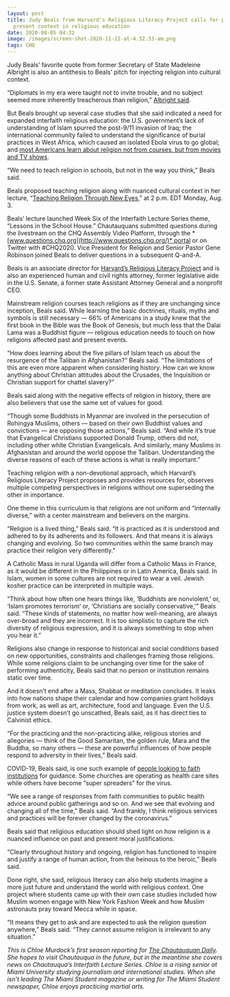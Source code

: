 ```yaml
---
layout: post
title: Judy Beals from Harvard’s Religious Literacy Project calls for past and
  present context in religious education
date: 2020-08-05 04:32
image: /images/screen-shot-2020-11-22-at-4.32.33-am.png
tags: CHQ
---
```

Judy Beals’ favorite quote from former Secretary of State Madeleine Albright is also an antithesis to Beals’ pitch for injecting religion into cultural context.

“Diplomats in my era were taught not to invite trouble, and no subject seemed more inherently treacherous than religion,” [Albright said](https://www.pbs.org/wnet/religionandethics/2006/05/19/may-19-2006-madeleine-albright-extended-intreview/2838/).

But Beals brought up several case studies that she said indicated a need for expanded interfaith religious education: the U.S. government’s lack of understanding of Islam spurred the post-9/11 invasion of Iraq; the international community failed to understand the significance of burial practices in West Africa, which caused an isolated Ebola virus to go global; and [most Americans learn about religion not from courses, but from movies and TV shows](https://www.pewforum.org/2019/07/23/what-americans-know-about-religion/).

“We need to teach religion in schools, but not in the way you think,” Beals said.

Beals proposed teaching religion along with nuanced cultural context in her lecture, “[Teaching Religion Through New Eyes](https://assembly.chq.org/rebuilding-public-education/videos/teaching-religion-through-new-eyes),” at 2 p.m. EDT Monday, Aug. 3.

Beals’ lecture launched Week Six of the Interfaith Lecture Series theme, “Lessons in the School House.” Chautauquans submitted questions during the livestream on the CHQ Assembly Video Platform, through the *[www.questions.chq.org](http://www.questions.chq.org/)* portal or on Twitter with #CHQ2020. Vice President for Religion and Senior Pastor Gene Robinson joined Beals to deliver questions in a subsequent Q-and-A.

Beals is an associate director for [Harvard’s Religious Literacy Project](https://rlp.hds.harvard.edu/) and is also an experienced human and civil rights attorney, former legislative aide in the U.S. Senate, a former state Assistant Attorney General and a nonprofit CEO.

Mainstream religion courses teach religions as if they are unchanging since inception, Beals said. While learning the basic doctrines, rituals, myths and symbols is still necessary — 66% of Americans in a study knew that the first book in the Bible was the Book of Genesis, but much less that the Dalai Lama was a Buddhist figure — religious education needs to touch on how religions affected past and present events.

“How does learning about the five pillars of Islam teach us about the resurgence of the Taliban in Afghanistan?” Beals said. “The limitations of this are even more apparent when considering history. How can we know anything about Christian attitudes about the Crusades, the Inquisition or Christian support for chattel slavery?”

Beals said along with the negative effects of religion in history, there are also believers that use the same set of values for good.

“Though some Buddhists in Myanmar are involved in the persecution of Rohingya Muslims, others — based on their own Buddhist values and convictions — are opposing those actions,” Beals said. “And while it’s true that Evangelical Christians supported Donald Trump, others did not, including other white Christian Evangelicals. And similarly, many Muslims in Afghanistan and around the world oppose the Taliban. Understanding the diverse reasons of each of these actions is what is really important.”

Teaching religion with a non-devotional approach, which Harvard’s Religious Literacy Project proposes and provides resources for, observes multiple competing perspectives in religions without one superseding the other in importance.

One theme in this curriculum is that religions are not uniform and “internally diverse,” with a center mainstream and believers on the margins.

“Religion is a lived thing,” Beals said. “It is practiced as it is understood and adhered to by its adherents and its followers. And that means it is always changing and evolving. So two communities within the same branch may practice their religion very differently.”

A Catholic Mass in rural Uganda will differ from a Catholic Mass in France, as it would be different in the Philippines or in Latin America, Beals said. In Islam, women in some cultures are not required to wear a veil. Jewish kosher practice can be interpreted in multiple ways.

“Think about how often one hears things like, ‘Buddhists are nonviolent,’ or, ‘Islam promotes terrorism’ or, ‘Christians are socially conservative,’” Beals said. “These kinds of statements, no matter how well-meaning, are always over-broad and they are incorrect. It is too simplistic to capture the rich diversity of religious expression, and it is always something to stop when you hear it.”

Religions also change in response to historical and social conditions based on new opportunities, constraints and challenges framing those religions. While some religions claim to be unchanging over time for the sake of performing authenticity, Beals said that no person or institution remains static over time.

And it doesn’t end after a Mass, Shabbat or meditation concludes. It leaks into how nations shape their calendar and how companies grant holidays from work, as well as art, architecture, food and language. Even the U.S. justice system doesn’t go unscathed, Beals said, as it has direct ties to Calvinist ethics.

“For the practicing and the non-practicing alike, religious stories and allegories — think of the Good Samaritan, the golden rule, Mara and the Buddha, so many others — these are powerful influences of how people respond to adversity in their lives,” Beals said.

COVID-19, Beals said, is one such example of [people looking to faith institutions](https://news.gallup.com/opinion/polling-matters/307619/religion-covid-virus.aspx) for guidance. Some churches are operating as health care sites while others have become “super spreaders” for the virus. 

“We see a range of responses from faith communities to public health advice around public gatherings and so on. And we see that evolving and changing all of the time,” Beals said. “And frankly, I think religious services and practices will be forever changed by the coronavirus.”

Beals said that religious education should shed light on how religion is a nuanced influence on past and present moral justifications.

“Clearly throughout history and ongoing, religion has functioned to inspire and justify a range of human action, from the heinous to the heroic,” Beals said.

Done right, she said, religious literacy can also help students imagine a more just future and understand the world with religious context. One project where students came up with their own case studies included how Muslim women engage with New York Fashion Week and how Muslim astronauts pray toward Mecca while in space.

“It means they get to ask and are expected to ask the religion question anywhere,” Beals said. “They cannot assume religion is irrelevant to any situation.”

*This is Chloe Murdock’s first season reporting for [The Chautauquan Daily](https://chqdaily.com/author/cmurdock/). She hopes to visit Chautauqua in the future, but in the meantime she covers news on Chautauqua’s Interfaith Lecture Series. Chloe is a rising senior at Miami University studying journalism and international studies. When she isn’t leading The Miami Student magazine or writing for The Miami Student newspaper, Chloe enjoys practicing martial arts.*